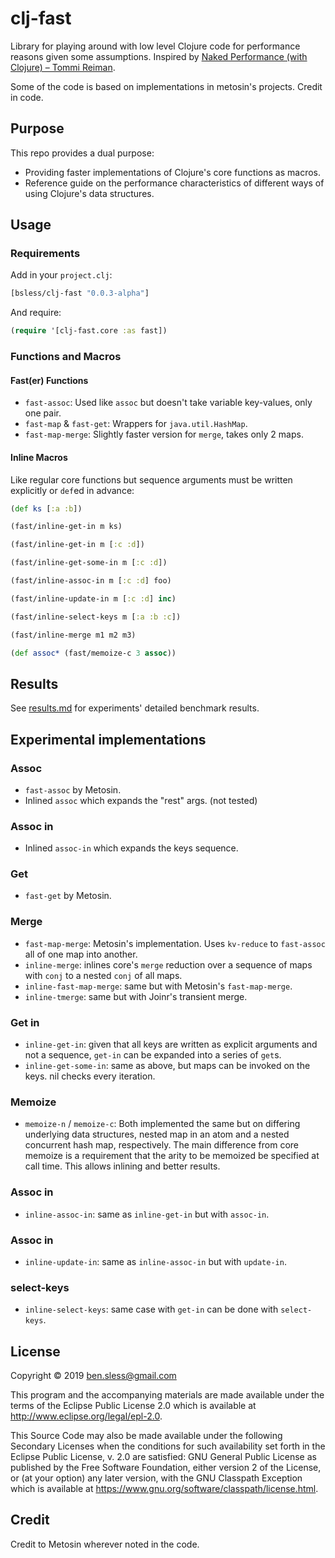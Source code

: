 # clj-fast

Library for playing around with low level Clojure code for performance
reasons given some assumptions. Inspired by [Naked Performance (with
Clojure) – Tommi Reiman](https://www.youtube.com/watch?v=3SSHjKT3ZmA).

Some of the code is based on implementations in metosin's projects. Credit in code.

## Purpose

This repo provides a dual purpose:
- Providing faster implementations of Clojure's core functions as
  macros.
- Reference guide on the performance characteristics of different ways
  of using Clojure's data structures.

## Usage

### Requirements

Add in your `project.clj`:

```clojure
[bsless/clj-fast "0.0.3-alpha"]
```

And require:

```clojure
(require '[clj-fast.core :as fast])
```

### Functions and Macros

#### Fast(er) Functions

- `fast-assoc`: Used like `assoc` but doesn't take variable key-values,
  only one pair.
- `fast-map` & `fast-get`: Wrappers for `java.util.HashMap`.
- `fast-map-merge`: Slightly faster version for `merge`, takes only 2
  maps.

#### Inline Macros

Like regular core functions but sequence arguments must be written
explicitly or `def`ed in advance:

```clojure
(def ks [:a :b])

(fast/inline-get-in m ks)

(fast/inline-get-in m [:c :d])

(fast/inline-get-some-in m [:c :d])

(fast/inline-assoc-in m [:c :d] foo)

(fast/inline-update-in m [:c :d] inc)

(fast/inline-select-keys m [:a :b :c])

(fast/inline-merge m1 m2 m3)

(def assoc* (fast/memoize-c 3 assoc))
```

## Results

See [results.md](doc/results.md) for experiments' detailed benchmark results.

## Experimental implementations

### Assoc

- `fast-assoc` by Metosin.
- Inlined `assoc` which expands the "rest" args. (not tested)

### Assoc in

- Inlined `assoc-in` which expands the keys sequence.

### Get

- `fast-get` by Metosin.

### Merge

- `fast-map-merge`: Metosin's implementation. Uses `kv-reduce` to
  `fast-assoc` all of one map into another.
- `inline-merge`: inlines core's `merge` reduction over a sequence of
  maps with `conj` to a nested `conj` of all maps.
- `inline-fast-map-merge`: same but with Metosin's `fast-map-merge`.
- `inline-tmerge`: same but with Joinr's transient merge.

### Get in

- `inline-get-in`: given that all keys are written as explicit arguments
  and not a sequence, `get-in` can be expanded into a series of `get`s.
- `inline-get-some-in`: same as above, but maps can be invoked on the
  keys. nil checks every iteration.

### Memoize

 - `memoize-n` / `memoize-c`: Both implemented the same but on differing
 underlying data structures, nested map in an atom and a nested concurrent
 hash map, respectively. The main difference from core memoize is a
 requirement that the arity to be memoized be specified at call time.
 This allows inlining and better results.

### Assoc in

- `inline-assoc-in`: same as `inline-get-in` but with `assoc-in`.

### Assoc in

- `inline-update-in`: same as `inline-assoc-in` but with `update-in`.

### select-keys

- `inline-select-keys`: same case with `get-in` can be done with
`select-keys`.

## License

Copyright © 2019 ben.sless@gmail.com

This program and the accompanying materials are made available under the
terms of the Eclipse Public License 2.0 which is available at
http://www.eclipse.org/legal/epl-2.0.

This Source Code may also be made available under the following Secondary
Licenses when the conditions for such availability set forth in the Eclipse
Public License, v. 2.0 are satisfied: GNU General Public License as published by
the Free Software Foundation, either version 2 of the License, or (at your
option) any later version, with the GNU Classpath Exception which is available
at https://www.gnu.org/software/classpath/license.html.

## Credit

Credit to Metosin wherever noted in the code.
